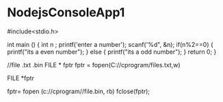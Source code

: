 # NodejsConsoleApp1

#include<stdio.h>

int main () {
int n ;
printf('enter a number');
scanf('%d", &n);
if(n%2==0) {
    printf("its a even number");
}
else {
    printf("its a odd number");
}
return 0;
}


//file  .txt  .bin
FILE * fptr
 fptr = fopen(C://cprogram/files.txt,w)


 FILE *fptr

 fptr= fopen (c://cprogram//file.bin, rb)
fclose(fptr);